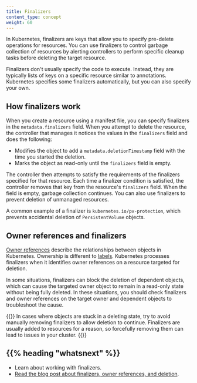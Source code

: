 ```yaml
---
title: Finalizers
content_type: concept
weight: 60
---
```


<!-- overview -->

In Kubernetes, finalizers are keys that allow you to specify pre-delete
operations for resources. You can use finalizers to control garbage collection
of resources by alerting controllers to perform specific cleanup tasks before
deleting the target resource. 

Finalizers don't usually specify the code to execute. Instead, they are
typically lists of keys on a specific resource similar to annotations.
Kubernetes specifies some finalizers automatically, but you can also specify
your own.

## How finalizers work

When you create a resource using a manifest file, you can specify finalizers in
the `metadata.finalizers` field. When you attempt to delete the resource, the
controller that manages it notices the values in the `finalizers` field and does
the following: 

  * Modifies the object to add a `metadata.deletionTimestamp` field with the
    time you started the deletion.
  * Marks the object as read-only until the `finalizers` field is empty.

The controller then attempts to satisfy the requirements of the finalizers
specified for that resource. Each time a finalizer condition is satisfied, the
controller removes that key from the resource's `finalizers` field. When the
field is empty, garbage collection continues. You can also use finalizers to
prevent deletion of unmanaged resources.

A common example of a finalizer is `kubernetes.io/pv-protection`, which prevents
accidental deletion of `PersistentVolume` objects.

## Owner references and finalizers

[Owner references](/concepts/overview/working-with-objects/owners-dependents/) describe the relationships between objects in Kubernetes.
Ownership is different to
[labels](/concepts/overview/working-with-objects/labels/). Kubernetes processes
finalizers when it identifies owner references on a resource targeted for
deletion. 

In some situations, finalizers can block the deletion of dependent objects,
which can cause the targeted owner object to remain in a read-only state without
being fully deleted. In these situations, you should check finalizers and owner
references on the target owner and dependent objects to troubleshoot the cause. 

{{<note>}}
In cases where objects are stuck in a deleting state, try to avoid manually
removing finalizers to allow deletion to continue. Finalizers are usually added
to resources for a reason, so forcefully removing them can lead to issues in
your cluster. 
{{</note>}}

## {{% heading "whatsnext" %}}

* Learn about working with finalizers.
* [Read the blog post about finalizers, owner references, and deletion](/blog/2021/05/14/using-finalizers-to-control-deletion/).